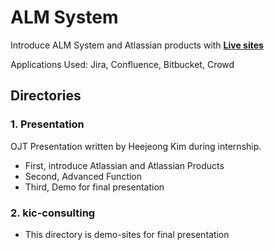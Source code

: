 # ALM System
Introduce ALM System and Atlassian products with **[Live sites](https://dadmi97.github.io/Atlassian/kic-consulting/)**

Applications Used: Jira, Confluence, Bitbucket, Crowd

## Directories
### 1. Presentation
OJT Presentation written by Heejeong Kim during internship. 
- First, introduce Atlassian and Atlassian Products
- Second, Advanced Function
- Third, Demo for final presentation

### 2. kic-consulting
- This directory is demo-sites for final presentation



